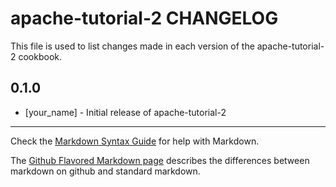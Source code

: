 apache-tutorial-2 CHANGELOG
===========================

This file is used to list changes made in each version of the apache-tutorial-2 cookbook.

0.1.0
-----
- [your_name] - Initial release of apache-tutorial-2

- - -
Check the [Markdown Syntax Guide](http://daringfireball.net/projects/markdown/syntax) for help with Markdown.

The [Github Flavored Markdown page](http://github.github.com/github-flavored-markdown/) describes the differences between markdown on github and standard markdown.
